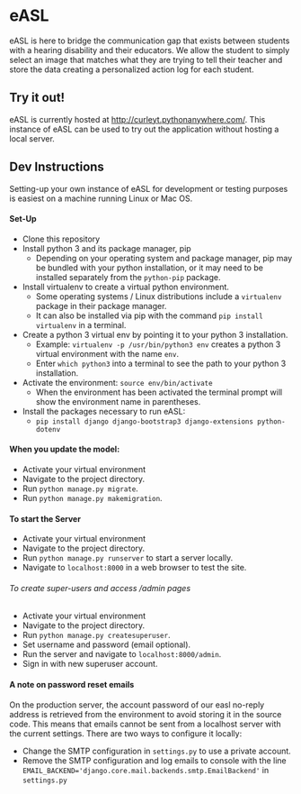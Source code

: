 # eASL
eASL is here to bridge the communication gap that exists between students with
a hearing disability and their educators. We allow the student to simply select
an image that matches what they are trying to tell their teacher and store
the data creating a personalized action log for each student.

## Try it out!
eASL is currently hosted at http://curleyt.pythonanywhere.com/.
This instance of eASL can be used to try out the application without hosting a local server.

## Dev Instructions
Setting-up your own instance of eASL for development or testing purposes is easiest on a machine running Linux or Mac OS.

#### Set-Up
- Clone this repository
- Install python 3 and its package manager, pip
  - Depending on your operating system and package manager, pip may be bundled with your python installation, or it may need to be installed separately from the `python-pip` package.
- Install virtualenv to create a virtual python environment.
  - Some operating systems / Linux distributions include a `virtualenv` package in their package manager.
  - It can also be installed via pip with the command `pip install virtualenv` in a terminal.
- Create a python 3 virtual env by pointing it to your python 3 installation.
  - Example: `virtualenv -p /usr/bin/python3 env` creates a python 3 virtual environment with the name `env`.
  - Enter `which python3` into a terminal to see the path to your python 3 installation.
- Activate the environment: `source env/bin/activate`
  - When the environment has been activated the terminal prompt will show the environment name in parentheses.
- Install the packages necessary to run eASL:
  - `pip install django django-bootstrap3 django-extensions python-dotenv`

#### When you update the model:
- Activate your virtual environment
- Navigate to the project directory.
- Run `python manage.py migrate`.
- Run `python manage.py makemigration`.

#### To start the Server
- Activate your virtual environment
- Navigate to the project directory.
- Run `python manage.py runserver` to start a server locally.
- Navigate to `localhost:8000` in a web browser to test the site.

###### To create super-users and access /admin pages
- Activate your virtual environment
- Navigate to the project directory.
- Run `python manage.py createsuperuser`.
- Set username and password (email optional).
- Run the server and navigate to `localhost:8000/admin`.
- Sign in with new superuser account.

#### A note on password reset emails
On the production server, the account password of our easl no-reply address is retrieved from the environment to avoid storing it in the source code. This means that emails cannot be sent from a localhost server with the current settings. There are two ways to configure it locally:
- Change the SMTP configuration in `settings.py` to use a private account.
- Remove the SMTP configuration and log emails to console with the line `EMAIL_BACKEND='django.core.mail.backends.smtp.EmailBackend'` in `settings.py`
